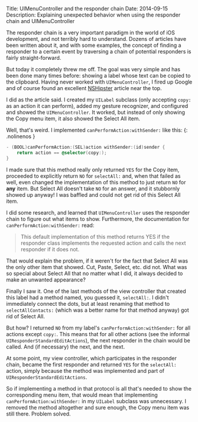 Title: UIMenuController and the responder chain
Date: 2014-09-15
Description: Explaining unexpected behavior when using the responder chain and UIMenuController


The responder chain is a very important paradigm in the world of iOS development, and not terribly hard to understand. Dozens of articles have been written about it, and with some examples, the concept of finding a responder to a certain event by traversing a chain of potential responders is fairly straight-forward.

But today it completely threw me off. The goal was very simple and has been done many times before: showing a label whose text can be copied to the clipboard. Having never worked with `UIMenuController`, I fired up Google and of course found an excellent [NSHipster](http://nshipster.com/uimenucontroller/) article near the top.

I did as the article said. I created my `UILabel` subclass (only accepting `copy:` as an action it can perform), added my gesture recognizer, and configured and showed the `UIMenuController`. It worked, but instead of only showing the Copy menu item, it also showed the Select All item.

Well, that's weird. I implemented `canPerformAction:withSender:` like this:
{: .nolinenos }

```objective-c
- (BOOL)canPerformAction:(SEL)action withSender:(id)sender {
	return action == @selector(copy:);
}
```

I made sure that this method really only returned `YES` for the Copy item, proceeded to explicitly return `NO` for `selectAll:` and, when that failed as well, even changed the implementation of this method to just return `NO` for **any** item. But Select All doesn't take `NO` for an answer, and it stubbornly showed up anyway! I was baffled and could not get rid of this Select All item.

I did some research, and learned that `UIMenuController` uses the responder chain to figure out what items to show. Furthermore, the documentation for `canPerformAction:withSender:` read:

> This default implementation of this method returns YES if the responder class implements the requested action and calls the next responder if it does not.

That would explain the problem, if it weren't for the fact that Select All was the only other item that showed. Cut, Paste, Select, etc. did not. What was so special about Select All that no matter what I did, it always decided to make an unwanted appearance?

Finally I saw it. One of the last methods of the view controller that created this label had a method named, you guessed it, `selectAll:`. I didn't immediately connect the dots, but at least renaming that method to `selectAllContacts:` (which was a better name for that method anyway) got rid of Select All.

But how? I returned `NO` from my label's `canPerformAction:withSender:` for all actions except `copy:`. This means that for all other actions (see the informal `UIResponderStandardEditActions`), the next responder in the chain would be called. And (if necessary) the next, and the next.

At some point, my view controller, which participates in the responder chain, became the first responder and returned `YES` for the `selectAll:` action, simply because the method was implemented and part of `UIResponderStandardEditActions`.

So if implementing a method in that protocol is all that's needed to show the corresponding menu item, that would mean that implementing `canPerformAction:withSender:` in my `UILabel` subclass was unnecessary. I removed the method altogether and sure enough, the Copy menu item was still there. Problem solved.
